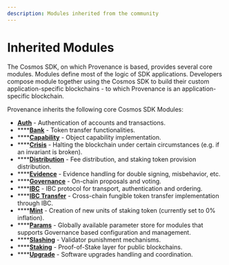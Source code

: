 ```yaml
---
description: Modules inherited from the community
---
```


# Inherited Modules

The Cosmos SDK, on which Provenance is based, provides several core modules.  Modules define most of the logic of SDK applications. Developers compose module together using the Cosmos SDK to build their custom application-specific blockchains - to which Provenance is an application-specific blockchain. 

Provenance inherits the following core Cosmos SDK Modules:

* [**Auth**](https://docs.cosmos.network/master/modules/auth/) - Authentication of accounts and transactions.
* \*\*\*\*[**Bank**](https://docs.cosmos.network/master/modules/bank/) - Token transfer functionalities.
* \*\*\*\*[**Capability**](https://docs.cosmos.network/master/modules/capability/) - Object capability implementation.
* \*\*\*\*[**Crisis**](https://docs.cosmos.network/master/modules/crisis/) - Halting the blockchain under certain circumstances \(e.g. if an invariant is broken\).
* \*\*\*\*[**Distribution**](https://docs.cosmos.network/master/modules/distribution/) - Fee distribution, and staking token provision distribution.
* \*\*\*\*[**Evidence**](https://docs.cosmos.network/master/modules/evidence/) - Evidence handling for double signing, misbehavior, etc.
* \*\*\*\*[**Governance**](https://docs.cosmos.network/master/modules/gov/) - On-chain proposals and voting.
* \*\*\*\*[**IBC**](https://docs.cosmos.network/master/modules/ibc/) - IBC protocol for transport, authentication and ordering.
* \*\*\*\*[**IBC Transfer**](https://docs.cosmos.network/master/modules/ibc/) - Cross-chain fungible token transfer implementation through IBC.
* \*\*\*\*[**Mint**](https://docs.cosmos.network/master/modules/mint/) - Creation of new units of staking token \(currently set to 0% inflation\).
* \*\*\*\*[**Params**](https://docs.cosmos.network/master/modules/params/) - Globally available parameter store for modules that supports Governance based configuration and management.
* \*\*\*\*[**Slashing**](https://docs.cosmos.network/master/modules/slashing/) - Validator punishment mechanisms.
* \*\*\*\*[**Staking**](https://docs.cosmos.network/master/modules/staking/) - Proof-of-Stake layer for public blockchains.
* \*\*\*\*[**Upgrade**](https://docs.cosmos.network/master/modules/upgrade/) - Software upgrades handling and coordination.

